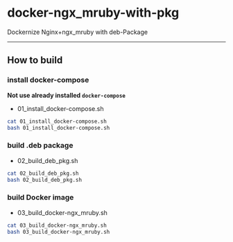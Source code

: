 # docker-ngx_mruby-with-pkg
Dockernize Nginx+ngx_mruby with deb-Package

---

## How to build

### install docker-compose

**Not use already installed `docker-compose`**

* 01_install_docker-compose.sh

```sh
cat 01_install_docker-compose.sh
bash 01_install_docker-compose.sh
```

### build .deb package

* 02_build_deb_pkg.sh

```sh
cat 02_build_deb_pkg.sh
bash 02_build_deb_pkg.sh
```

### build Docker image

* 03_build_docker-ngx_mruby.sh

```sh
cat 03_build_docker-ngx_mruby.sh
bash 03_build_docker-ngx_mruby.sh
```
